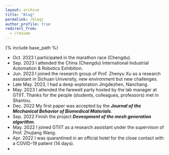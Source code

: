 ```yaml
---
layout: archive
title: "Blog"
permalink: /blog/
author_profile: true
redirect_from:
  - /resume
---
```


{% include base_path %}

- Oct. 2023 I participated in the marathon race (Chengdu).
- Sep. 2023 I attended the China (Chengdu) International Industrial Automation & Robotics Exhibition.
- Jun. 2023 I joined the research group of Prof. Zhenyu Xu as a research assistant in Sichuan University, new environment but new challenges.
- Late May. 2023, I had a deep exploration Jingdezhen, Nanchang.
- May. 2023 I attended the farewell party hosted by the lab manager at GTIIT. Thanks for the people (students, colleagues, professors) met in Shantou.
- Dec. 2022 My first paper was accepted by the ***Journal of the Mechanical Behavior of Biomedical Materials***.
- Sep. 2022 Finish the project ***Deveopment of the mesh generation algorithm***.
- May. 2022 I joined GTIIT as a research assistant under the supervison of Prof. Zhujiang Wang.
- Apr. 2022 I was quarantined in an official hotel for the close contact with a COVID-19 patient (14 days).
- 

